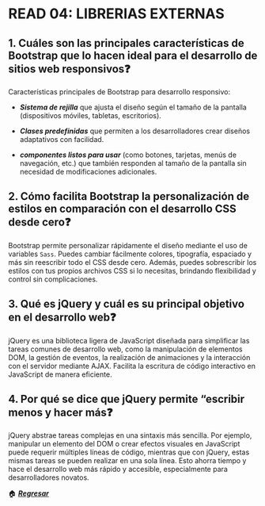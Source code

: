 # READ 04: LIBRERIAS EXTERNAS

## 1. Cuáles son las principales características de Bootstrap que lo hacen ideal para el desarrollo de sitios web responsivos❓

Características principales de Bootstrap para desarrollo responsivo:

- ***Sistema de rejilla*** que ajusta el diseño según el tamaño de la pantalla (dispositivos móviles, tabletas, escritorios).

- ***Clases predefinidas*** que permiten a los desarrolladores crear diseños adaptativos con facilidad.

- ***componentes listos para usar*** (como botones, tarjetas, menús de navegación, etc.) que también responden al tamaño de la pantalla sin necesidad de modificaciones adicionales.

## 2. Cómo facilita Bootstrap la personalización de estilos en comparación con el desarrollo CSS desde cero❓

Bootstrap permite personalizar rápidamente el diseño mediante el uso de variables ```Sass```. Puedes cambiar fácilmente colores, tipografía, espaciado y más sin reescribir todo el CSS desde cero. Además, puedes sobrescribir los estilos con tus propios archivos CSS si lo necesitas, brindando flexibilidad y control sin complicaciones.

## 3. Qué es jQuery y cuál es su principal objetivo en el desarrollo web❓

jQuery es una biblioteca ligera de JavaScript diseñada para simplificar las tareas comunes de desarrollo web, como la manipulación de elementos DOM, la gestión de eventos, la realización de animaciones y la interacción con el servidor mediante AJAX. Facilita la escritura de código interactivo en JavaScript de manera eficiente.

## 4. Por qué se dice que jQuery permite “escribir menos y hacer más❓

jQuery abstrae tareas complejas en una sintaxis más sencilla. Por ejemplo, manipular un elemento del DOM o crear efectos visuales en JavaScript puede requerir múltiples líneas de código, mientras que con jQuery, estas mismas tareas se pueden realizar en una sola línea. Esto ahorra tiempo y hace el desarrollo web más rápido y accesible, especialmente para desarrolladores novatos.

🏠 [***Regresar***](../README.md)
